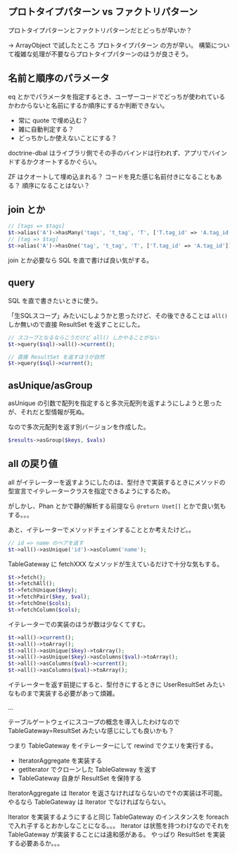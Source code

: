 
## プロトタイプパターン vs ファクトリパターン

プロトタイプパターンとファクトリパターンだとどっちが早いか？

→
ArrayObject で試したところ プロトタイプパターン の方が早い。
構築について複雑な処理が不要ならプロトタイプパターンのほうが良さそう。

## 名前と順序のパラメータ

eq とかでパラメータを指定するとき、ユーザーコードでどっちが使われているかわからないと名前にするか順序にするか判断できない。

- 常に quote で埋め込む？
- 雑に自動判定する？
- どっちかしか使えないことにする？

doctrine-dbal はライブラリ側でその手のバインドは行われず、アプリでバインドするかクオートするかぐらい。

ZF はクオートして埋め込まれる？ コードを見た感じ名前付きになることもある？ 順序になることはない？

## join とか

```php
// [tags => $tags]
$t->alias('A')->hasMany('tags', 't_tag', 'T', ['T.tag_id' => 'A.tag_id']);
// [tag => $tag]
$t->alias('A')->hasOne('tag', 't_tag', 'T', ['T.tag_id' => 'A.tag_id']);
```

join とか必要なら SQL を直で書けば良い気がする。

## query

SQL を直で書きたいときに使う。

「生SQLスコープ」みたいにしようかと思ったけど、その後できることは `all()` しか無いので直接 ResultSet を返すことにした。

```php
// スコープとなるならこうだけど all() しかやることがない
$t->query($sql)->all()->current();

// 直接 ResultSet を返すほうが自然
$t->query($sql)->current();
```

## asUnique/asGroup

asUnique の引数で配列を指定すると多次元配列を返すようにしようと思ったが、それだと型情報が死ぬ。

なので多次元配列を返す別バージョンを作成した。

```php
$results->asGroup($keys, $vals)
```

## all の戻り値

all がイテレーターを返すようにしたのは、型付きで実装するときにメソッドの型宣言でイテレータークラスを指定できるようにするため。

がしかし、Phan とかで静的解析する前提なら `@return Uset[]` とかで良い気もする。。。

あと、イテレーターでメソッドチェインすることとか考えたけど。。

```php
// id => name のペアを返す
$t->all()->asUnique('id')->asColumn('name');
```

TableGateway に fetchXXX なメソッドが生えているだけで十分な気もする。

```php
$t->fetch();
$t->fetchAll();
$t->fetchUnique($key);
$t->fetchPair($key, $val);
$t->fetchOne($cols);
$t->fetchColumn($cols);
```

イテレーターでの実装のほうが数は少なくてすむ。

```php
$t->all()->current();
$t->all()->toArray();
$t->all()->asUnique($key)->toArray();
$t->all()->asUnique($key)->asColumns($val)->toArray();
$t->all()->asColumns($val)->current();
$t->all()->asColumns($val)->toArray();
```

イテレーターを返す前提にすると、型付きにするときに UserResultSet みたいなものまで実装する必要があって煩雑。

...

テーブルゲートウェイにスコープの概念を導入したわけなので TableGateway=ResultSet みたいな感じにしても良いかも？

つまり TableGateway をイテレーターにして rewind でクエリを実行する。

- IteratorAggregate を実装する
- getIterator でクローンした TableGateway を返す
- TableGateway 自身が ResultSet を保持する

IteratorAggregate は Iterator を返さなければならないので↑の実装は不可能。
やるなら TableGateway は Iterator でなければならない。

Iterator を実装するようにすると同じ TableGateway のインスタンスを foreach で入れ子するとおかしなことになる。。。
Iterator は状態を持つわけなのでそれを TableGateway が実装することには違和感がある。
やっぱり ResultSet を実装する必要あるか。。。
